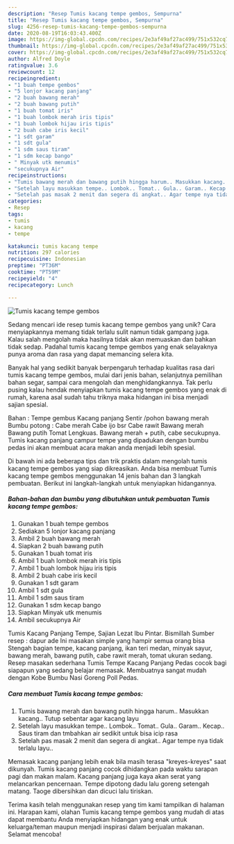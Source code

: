 ```yaml
---
description: "Resep Tumis kacang tempe gembos, Sempurna"
title: "Resep Tumis kacang tempe gembos, Sempurna"
slug: 4256-resep-tumis-kacang-tempe-gembos-sempurna
date: 2020-08-19T16:03:43.400Z
image: https://img-global.cpcdn.com/recipes/2e3af49af27ac499/751x532cq70/tumis-kacang-tempe-gembos-foto-resep-utama.jpg
thumbnail: https://img-global.cpcdn.com/recipes/2e3af49af27ac499/751x532cq70/tumis-kacang-tempe-gembos-foto-resep-utama.jpg
cover: https://img-global.cpcdn.com/recipes/2e3af49af27ac499/751x532cq70/tumis-kacang-tempe-gembos-foto-resep-utama.jpg
author: Alfred Doyle
ratingvalue: 3.6
reviewcount: 12
recipeingredient:
- "1 buah tempe gembos"
- "5 lonjor kacang panjang"
- "2 buah bawang merah"
- "2 buah bawang putih"
- "1 buah tomat iris"
- "1 buah lombok merah iris tipis"
- "1 buah lombok hijau iris tipis"
- "2 buah cabe iris kecil"
- "1 sdt garam"
- "1 sdt gula"
- "1 sdm saus tiram"
- "1 sdm kecap bango"
- " Minyak utk menumis"
- "secukupnya Air"
recipeinstructions:
- "Tumis bawang merah dan bawang putih hingga harum.. Masukkan kacang.. Tutup sebentar agar kacang layu"
- "Setelah layu masukkan tempe.. Lombok.. Tomat.. Gula.. Garam.. Kecap.. Saus tiram dan tmbahkan air sedikit untuk bisa icip rasa"
- "Setelah pas masak 2 menit dan segera di angkat.. Agar tempe nya tidak terlalu layu.."
categories:
- Resep
tags:
- tumis
- kacang
- tempe

katakunci: tumis kacang tempe 
nutrition: 297 calories
recipecuisine: Indonesian
preptime: "PT36M"
cooktime: "PT59M"
recipeyield: "4"
recipecategory: Lunch

---
```



![Tumis kacang tempe gembos](https://img-global.cpcdn.com/recipes/2e3af49af27ac499/751x532cq70/tumis-kacang-tempe-gembos-foto-resep-utama.jpg)

Sedang mencari ide resep tumis kacang tempe gembos yang unik? Cara menyiapkannya memang tidak terlalu sulit namun tidak gampang juga. Kalau salah mengolah maka hasilnya tidak akan memuaskan dan bahkan tidak sedap. Padahal tumis kacang tempe gembos yang enak selayaknya punya aroma dan rasa yang dapat memancing selera kita.

Banyak hal yang sedikit banyak berpengaruh terhadap kualitas rasa dari tumis kacang tempe gembos, mulai dari jenis bahan, selanjutnya pemilihan bahan segar, sampai cara mengolah dan menghidangkannya. Tak perlu pusing kalau hendak menyiapkan tumis kacang tempe gembos yang enak di rumah, karena asal sudah tahu triknya maka hidangan ini bisa menjadi sajian spesial.

Bahan : Tempe gembus Kacang panjang Sentir /pohon bawang merah Bumbu potong : Cabe merah Cabe ijo bsr Cabe rawit Bawang merah Bawang putih Tomat Lengkuas. Bawang merah + putih, cabe secukupnya. Tumis kacang panjang campur tempe yang dipadukan dengan bumbu pedas ini akan membuat acara makan anda menjadi lebih spesial.


Di bawah ini ada beberapa tips dan trik praktis dalam mengolah tumis kacang tempe gembos yang siap dikreasikan. Anda bisa membuat Tumis kacang tempe gembos menggunakan 14 jenis bahan dan 3 langkah pembuatan. Berikut ini langkah-langkah untuk menyiapkan hidangannya.

<!--inarticleads1-->

##### Bahan-bahan dan bumbu yang dibutuhkan untuk pembuatan Tumis kacang tempe gembos:

1. Gunakan 1 buah tempe gembos
1. Sediakan 5 lonjor kacang panjang
1. Ambil 2 buah bawang merah
1. Siapkan 2 buah bawang putih
1. Gunakan 1 buah tomat iris
1. Ambil 1 buah lombok merah iris tipis
1. Ambil 1 buah lombok hijau iris tipis
1. Ambil 2 buah cabe iris kecil
1. Gunakan 1 sdt garam
1. Ambil 1 sdt gula
1. Ambil 1 sdm saus tiram
1. Gunakan 1 sdm kecap bango
1. Siapkan  Minyak utk menumis
1. Ambil secukupnya Air


Tumis Kacang Panjang Tempe, Sajian Lezat Ibu Pintar. Bismillah Sumber resep : dapur ade Ini masakan simple yang hampir semua orang bisa Stengah bagian tempe, kacang panjang, ikan teri medan, minyak sayur, bawang merah, bawang putih, cabe rawit merah, tomat ukuran sedang. Resep masakan sederhana Tumis Tempe Kacang Panjang Pedas cocok bagi siapapun yang sedang belajar memasak. Membuatnya sangat mudah dengan Kobe Bumbu Nasi Goreng Poll Pedas. 

<!--inarticleads2-->

##### Cara membuat Tumis kacang tempe gembos:

1. Tumis bawang merah dan bawang putih hingga harum.. Masukkan kacang.. Tutup sebentar agar kacang layu
1. Setelah layu masukkan tempe.. Lombok.. Tomat.. Gula.. Garam.. Kecap.. Saus tiram dan tmbahkan air sedikit untuk bisa icip rasa
1. Setelah pas masak 2 menit dan segera di angkat.. Agar tempe nya tidak terlalu layu..


Memasak kacang panjang lebih enak bila masih terasa &#34;kreyes-kreyes&#34; saat dikunyah. Tumis kacang panjang cocok dihidangkan pada waktu sarapan pagi dan makan malam. Kacang panjang juga kaya akan serat yang melancarkan pencernaan. Tempe dipotong dadu lalu goreng setengah matang. Taoge dibersihkan dan dicuci lalu tiriskan. 

Terima kasih telah menggunakan resep yang tim kami tampilkan di halaman ini. Harapan kami, olahan Tumis kacang tempe gembos yang mudah di atas dapat membantu Anda menyiapkan hidangan yang enak untuk keluarga/teman maupun menjadi inspirasi dalam berjualan makanan. Selamat mencoba!
